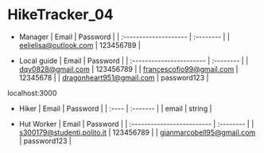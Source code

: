 # HikeTracker_04

- Manager
    | Email                 | Password  |
    | :-------------------- | :-------- |
    | eelielisa@outlook.com | 123456789 |

- Local guide
    | Email                    | Password  |
    | :----------------------- | :-------- |
    | dqy0828@gmail.com        | 123456789 |
    | francescofio99@gmail.com | 12345678  |
    | dragonheart951@gmail.com | password123 |

localhost:3000



- Hiker
    | Email | Password |
    | :---- | :------- |
    | email | string   |
    
- Hut Worker
    | Email                      | Password  |
    | :------------------------- | :-------- |
    | s300179@studenti.polito.it | 123456789 |
    | gianmarcobell95@gmail.com  | password123 |

